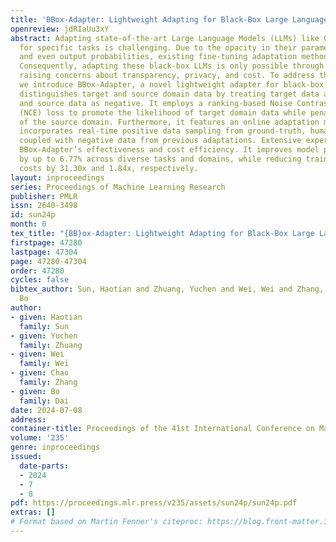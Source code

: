 ```yaml
---
title: 'BBox-Adapter: Lightweight Adapting for Black-Box Large Language Models'
openreview: jdRIaUu3xY
abstract: Adapting state-of-the-art Large Language Models (LLMs) like GPT-4 and Gemini
  for specific tasks is challenging. Due to the opacity in their parameters, embeddings,
  and even output probabilities, existing fine-tuning adaptation methods are inapplicable.
  Consequently, adapting these black-box LLMs is only possible through their API services,
  raising concerns about transparency, privacy, and cost. To address these challenges,
  we introduce BBox-Adapter, a novel lightweight adapter for black-box LLMs. BBox-Adapter
  distinguishes target and source domain data by treating target data as positive
  and source data as negative. It employs a ranking-based Noise Contrastive Estimation
  (NCE) loss to promote the likelihood of target domain data while penalizing that
  of the source domain. Furthermore, it features an online adaptation mechanism, which
  incorporates real-time positive data sampling from ground-truth, human, or AI feedback,
  coupled with negative data from previous adaptations. Extensive experiments demonstrate
  BBox-Adapter’s effectiveness and cost efficiency. It improves model performance
  by up to 6.77% across diverse tasks and domains, while reducing training and inference
  costs by 31.30x and 1.84x, respectively.
layout: inproceedings
series: Proceedings of Machine Learning Research
publisher: PMLR
issn: 2640-3498
id: sun24p
month: 0
tex_title: "{BB}ox-Adapter: Lightweight Adapting for Black-Box Large Language Models"
firstpage: 47280
lastpage: 47304
page: 47280-47304
order: 47280
cycles: false
bibtex_author: Sun, Haotian and Zhuang, Yuchen and Wei, Wei and Zhang, Chao and Dai,
  Bo
author:
- given: Haotian
  family: Sun
- given: Yuchen
  family: Zhuang
- given: Wei
  family: Wei
- given: Chao
  family: Zhang
- given: Bo
  family: Dai
date: 2024-07-08
address:
container-title: Proceedings of the 41st International Conference on Machine Learning
volume: '235'
genre: inproceedings
issued:
  date-parts:
  - 2024
  - 7
  - 8
pdf: https://proceedings.mlr.press/v235/assets/sun24p/sun24p.pdf
extras: []
# Format based on Martin Fenner's citeproc: https://blog.front-matter.io/posts/citeproc-yaml-for-bibliographies/
---
```

